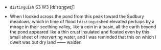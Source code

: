 - `distinguish` S3 W3 [dɪˈstɪŋɡwɪʃ]



-  When I looked across the pond from this peak toward the Sudbury meadows, which in time of flood I `distinguish`ed elevated perhaps by a mirage in their seething valley, like a coin in a basin, all the earth beyond the pond appeared like a thin crust insulated and floated even by this small sheet of interverting water, and I was reminded that this on which I dwelt was but dry land —— walden